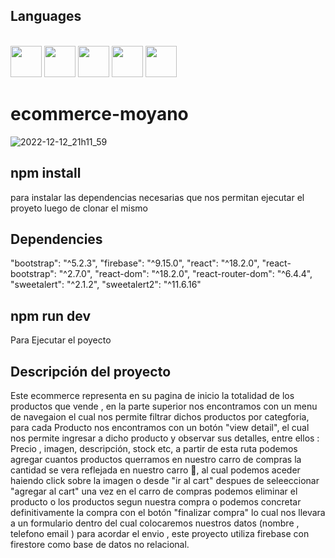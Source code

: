 

## Languages


<link rel="stylesheet" href="devicon.min.css">

<div "style=inline_block"><br>


 <img width="50px" height="50px" src="https://cdn.jsdelivr.net/gh/devicons/devicon/icons/html5/html5-original-wordmark.svg" />
 <img width="50px" height="50px" src="https://cdn.jsdelivr.net/gh/devicons/devicon/icons/css3/css3-original-wordmark.svg" />
 <img width="50px" height="50px" src="https://cdn.jsdelivr.net/gh/devicons/devicon/icons/bootstrap/bootstrap-original-wordmark.svg" />        
 <img width="50px" height="50px" src="https://cdn.jsdelivr.net/gh/devicons/devicon/icons/javascript/javascript-original.svg" />
 <img width="50px" height="50px" src="https://cdn.jsdelivr.net/gh/devicons/devicon/icons/react/react-original.svg" />

</div>

# ecommerce-moyano

![2022-12-12_21h11_59](https://user-images.githubusercontent.com/64481454/207191130-93911beb-5386-4277-a25e-3ec2545949d6.gif)

## npm install
<p>para instalar las dependencias necesarias que nos permitan ejecutar el proyeto luego de clonar el mismo</p>

## Dependencies
 "bootstrap": "^5.2.3",
  "firebase": "^9.15.0",
  "react": "^18.2.0",
  "react-bootstrap": "^2.7.0",
  "react-dom": "^18.2.0",
  "react-router-dom": "^6.4.4",
  "sweetalert": "^2.1.2",
  "sweetalert2": "^11.6.16"

## npm run dev
<p>Para Ejecutar el poyecto</p>

## Descripción del proyecto
<p>Este ecommerce representa en su pagina de inicio la totalidad de los productos que vende , en la parte superior nos  encontramos con un menu de navegaion el cual nos permite filtrar dichos productos por categforia, para cada Producto nos encontramos con un botón "view detail", el cual nos permite ingresar a dicho producto y observar sus detalles, entre ellos : Precio , imagen, descripción, stock etc, a partir de esta ruta podemos agregar cuantos productos querramos en nuestro carro de compras la cantidad se vera reflejada en nuestro carro 🛒, al cual podemos aceder haiendo click sobre la imagen o desde "ir al cart" despues de seleeccionar "agregar al cart" una vez en el carro de compras podemos eliminar el producto o los productos segun nuestra compra o podemos concretar definitivamente la compra con el botón "finalizar compra" lo cual nos llevara a un formulario dentro del cual colocaremos nuestros datos (nombre , telefono email ) para acordar el envio , este proyecto utiliza firebase con firestore como base de datos no relacional.</p>





